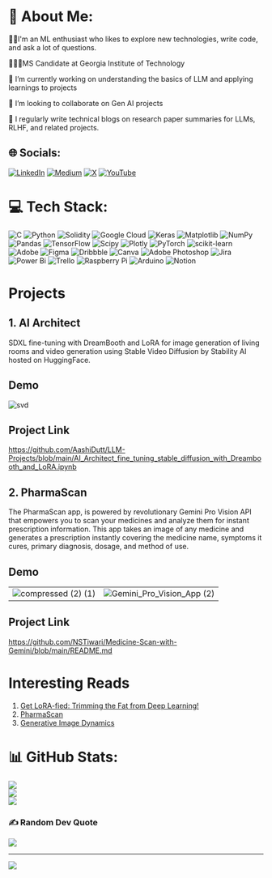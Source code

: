 # 💫 About Me:

🙋‍♀️I'm an ML enthusiast who likes to explore new technologies, write code, and ask a lot of questions.

👩🏻‍🎓MS Candidate at Georgia Institute of Technology

🔭 I’m currently working on understanding the basics of LLM and applying learnings to projects

👯 I’m looking to collaborate on Gen AI projects

📝 I regularly write technical blogs on research paper summaries for LLMs, RLHF, and related projects.

## 🌐 Socials:
[![LinkedIn](https://img.shields.io/badge/LinkedIn-%230077B5.svg?logo=linkedin&logoColor=white)](https://linkedin.com/in/https://www.linkedin.com/in/aashi-dutt/) [![Medium](https://img.shields.io/badge/Medium-12100E?logo=medium&logoColor=white)](https://medium.com/@@aashi-dutt3) [![X](https://img.shields.io/badge/X-black.svg?logo=X&logoColor=white)](https://x.com/https://twitter.com/aashidutt?lang=en) [![YouTube](https://img.shields.io/badge/YouTube-%23FF0000.svg?logo=YouTube&logoColor=white)](https://youtube.com/@https://www.youtube.com/channel/UC9le7mHF3O3RY7gDoQtZp8g) 

# 💻 Tech Stack:
![C](https://img.shields.io/badge/c-%2300599C.svg?style=flat&logo=c&logoColor=white) ![Python](https://img.shields.io/badge/python-3670A0?style=flat&logo=python&logoColor=ffdd54) ![Solidity](https://img.shields.io/badge/Solidity-%23363636.svg?style=flat&logo=solidity&logoColor=white) ![Google Cloud](https://img.shields.io/badge/GoogleCloud-%234285F4.svg?style=flat&logo=google-cloud&logoColor=white) ![Keras](https://img.shields.io/badge/Keras-%23D00000.svg?style=flat&logo=Keras&logoColor=white) ![Matplotlib](https://img.shields.io/badge/Matplotlib-%23ffffff.svg?style=flat&logo=Matplotlib&logoColor=black) ![NumPy](https://img.shields.io/badge/numpy-%23013243.svg?style=flat&logo=numpy&logoColor=white) ![Pandas](https://img.shields.io/badge/pandas-%23150458.svg?style=flat&logo=pandas&logoColor=white) ![TensorFlow](https://img.shields.io/badge/TensorFlow-%23FF6F00.svg?style=flat&logo=TensorFlow&logoColor=white) ![Scipy](https://img.shields.io/badge/SciPy-%230C55A5.svg?style=flat&logo=scipy&logoColor=%white) ![Plotly](https://img.shields.io/badge/Plotly-%233F4F75.svg?style=flat&logo=plotly&logoColor=white) ![PyTorch](https://img.shields.io/badge/PyTorch-%23EE4C2C.svg?style=flat&logo=PyTorch&logoColor=white) ![scikit-learn](https://img.shields.io/badge/scikit--learn-%23F7931E.svg?style=flat&logo=scikit-learn&logoColor=white) ![Adobe](https://img.shields.io/badge/adobe-%23FF0000.svg?style=flat&logo=adobe&logoColor=white) ![Figma](https://img.shields.io/badge/figma-%23F24E1E.svg?style=flat&logo=figma&logoColor=white) ![Dribbble](https://img.shields.io/badge/Dribbble-EA4C89?style=flat&logo=dribbble&logoColor=white) ![Canva](https://img.shields.io/badge/Canva-%2300C4CC.svg?style=flat&logo=Canva&logoColor=white) ![Adobe Photoshop](https://img.shields.io/badge/adobe%20photoshop-%2331A8FF.svg?style=flat&logo=adobe%20photoshop&logoColor=white)  ![Jira](https://img.shields.io/badge/jira-%230A0FFF.svg?style=flat&logo=jira&logoColor=white) ![Power Bi](https://img.shields.io/badge/power_bi-F2C811?style=flat&logo=powerbi&logoColor=black) ![Trello](https://img.shields.io/badge/Trello-%23026AA7.svg?style=flat&logo=Trello&logoColor=white) ![Raspberry Pi](https://img.shields.io/badge/-RaspberryPi-C51A4A?style=flat&logo=Raspberry-Pi) ![Arduino](https://img.shields.io/badge/-Arduino-00979D?style=flat&logo=Arduino&logoColor=white) ![Notion](https://img.shields.io/badge/Notion-%23000000.svg?style=flat&logo=notion&logoColor=white)

# Projects

## 1. AI Architect

SDXL fine-tuning with DreamBooth and LoRA for image generation of living rooms and video generation using Stable Video Diffusion by Stability AI hosted on HuggingFace.

## Demo
<!---![6B965BFD-62BC-43FA-95AD-8BD45CF4E1A1](https://github.com/AashiDutt/AashiDutt/assets/25379502/84c9fd06-9273-49df-a611-dd7abc18deb0)--->
![svd](https://github.com/AashiDutt/AashiDutt/assets/25379502/9a7cc075-3cb4-489a-b7b9-83f938c55f43)


## Project Link

https://github.com/AashiDutt/LLM-Projects/blob/main/AI_Architect_fine_tuning_stable_diffusion_with_Dreambooth_and_LoRA.ipynb


## 2. PharmaScan

The PharmaScan app, is powered by revolutionary Gemini Pro Vision API that empowers you to scan your medicines and analyze them for instant prescription information. This app takes an image of any medicine and generates a prescription instantly covering the medicine name, symptoms it cures, primary diagnosis, dosage, and method of use.

## Demo
<p align="right">
  <table>
    <tr>
      <td><img src="https://github.com/NSTiwari/Medicine-Scan-with-Gemini/assets/25379502/a71f1e6d-0828-4b14-b3f2-545bf94cb4a8" alt="compressed (2) (1)"/></td>
      <td><img src="https://github.com/NSTiwari/Medicine-Scan-with-Gemini/assets/25379502/8a9686db-3c16-4850-aede-1d3c1822d509" alt="Gemini_Pro_Vision_App (2)"/></td>
    </tr>
  </table>
</p>

## Project Link

https://github.com/NSTiwari/Medicine-Scan-with-Gemini/blob/main/README.md

# Interesting Reads

1. [Get LoRA-fied: Trimming the Fat from Deep Learning!](https://medium.com/p/b7e9af10584a/edit) 
2. [PharmaScan](https://aashi-dutt3.medium.com/pharmascan-with-gemini-1257d11940b5)
3. [Generative Image Dynamics](https://aashi-dutt3.medium.com/generative-image-dynamics-a-summary-fd92edce560d)
   
# 📊 GitHub Stats:
![](https://github-readme-stats.vercel.app/api?username=AashiDutt&theme=dark&hide_border=false&include_all_commits=true&count_private=false)<br/>
![](https://github-readme-streak-stats.herokuapp.com/?user=AashiDutt&theme=dark&hide_border=false)<br/>
![](https://github-readme-stats.vercel.app/api/top-langs/?username=AashiDutt&theme=dark&hide_border=false&include_all_commits=true&count_private=false&layout=compact)

<!---## 🏆 GitHub Trophies--->
<!---![](https://github-profile-trophy.vercel.app/?username=AashiDutt&theme=radical&no-frame=false&no-bg=true&margin-w=4)--->

### ✍️ Random Dev Quote
![](https://quotes-github-readme.vercel.app/api?type=horizontal&theme=radical)

---
[![](https://visitcount.itsvg.in/api?id=AashiDutt&icon=0&color=0)](https://visitcount.itsvg.in)
